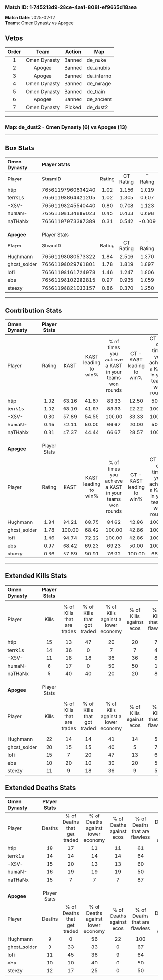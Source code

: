 ### Match ID: 1-745213d9-28ce-4aa1-8081-ef9665d18aea  
**Match Date**: 2025-02-12  
**Teams**: Omen Dynasty vs Apogee  

## Vetos  

| Order | Team | Action | Map |
| :---: | :--: | :----: | --- |
| 1 | Omen Dynasty | Banned | de_nuke |
| 2 | Apogee | Banned | de_anubis |
| 3 | Apogee | Banned | de_inferno |
| 4 | Omen Dynasty | Banned | de_mirage |
| 5 | Omen Dynasty | Banned | de_train |
| 6 | Apogee | Banned | de_ancient |
| 7 | Omen Dynasty | Picked | de_dust2 |

---  

### **Map**: de_dust2 - Omen Dynasty (6) vs Apogee (13)  
---  

## Box Stats  

| **Omen Dynasty** | Player Stats      |        |           |          |        |       |       |         |        |      |     |
| :- | :- | :-: | :-: | :-: | :-: | :-: | :-: | :-: | :-: | :-: | :-: |
| Player           | SteamID           | Rating | CT Rating | T Rating |  KAST  |  ADR  | Kills | Assists | Deaths | K/D  | HS% |
| htip             | 76561197960634240 |  1.02  |   1.156   |  1.019   | 63.16  | 92.3  |  15   |    5    |   18   | 0.83 | 60  |
| terrk1s          | 76561198864421205 |  1.02  |   1.305   |  0.607   | 63.16  | 77.2  |  14   |    1    |   14   | 1.00 | 35  |
| -XSV-            | 76561198245540440 |  0.80  |   0.708   |  1.123   | 57.89  | 69.8  |  11   |    3    |   15   | 0.73 | 63  |
| humaN-           | 76561198134889023 |  0.45  |   0.433   |  0.698   | 42.11  | 69.3  |   6   |    6    |   16   | 0.38 | 33  |
| naTHaNx          | 76561197973397389 |  0.31  |   0.542   |  -0.009  | 47.37  | 28.8  |   5   |    1    |   15   | 0.33 |  0  |
|                  |                   |        |           |          |        |       |       |         |        |      |     |
|                  |                   |        |           |          |        |       |       |         |        |      |     |
|                  |                   |        |           |          |        |       |       |         |        |      |     |
| **Apogee**       | Player Stats      |        |           |          |        |       |       |         |        |      |     |
| Player           | SteamID           | Rating | CT Rating | T Rating |  KAST  |  ADR  | Kills | Assists | Deaths | K/D  | HS% |
| Hughmann         | 76561198080573322 |  1.84  |   2.516   |  1.370   | 84.21  | 122.3 |  22   |    4    |   9    | 2.44 | 45  |
| ghost_solder     | 76561198029761801 |  1.78  |   1.819   |  1.897   | 100.00 | 98.3  |  20   |    4    |   9    | 2.22 | 45  |
| lofi             | 76561198161724978 |  1.46  |   1.247   |  1.806   | 94.74  | 90.5  |  15   |    8    |   11   | 1.36 | 46  |
| ebs              | 76561198102282815 |  0.97  |   0.935   |  1.059   | 68.42  | 65.6  |  10   |    5    |   10   | 1.00 | 30  |
| steezy           | 76561198821033157 |  0.86  |   0.370   |  1.250   | 57.89  | 61.3  |  11   |    3    |   12   | 0.92 | 54  |
---  

## Contribution Stats  

| **Omen Dynasty** | Player Stats |        |                      |                                                        |                           |                                                             |                          |                                                            |
| :- | :-: | :-: | :-: | :-: | :-: | :-: | :-: | :-: |
| Player           |    Rating    |  KAST  | KAST leading to win% | % of times you achieve a KAST in your teams won rounds | CT - KAST leading to win% | CT - % of times you achieve a KAST in your teams won rounds | T - KAST leading to win% | T - % of times you achieve a KAST in your teams won rounds |
| htip             |     1.02     | 63.16  |        41.67         |                         83.33                          |           12.50           |                            50.00                            |          100.00          |                           100.00                           |
| terrk1s          |     1.02     | 63.16  |        41.67         |                         83.33                          |           22.22           |                           100.00                            |          100.00          |                           75.00                            |
| -XSV-            |     0.80     | 57.89  |        54.55         |                         100.00                         |           33.33           |                           100.00                            |          80.00           |                           100.00                           |
| humaN-           |     0.45     | 42.11  |        50.00         |                         66.67                          |           20.00           |                            50.00                            |          100.00          |                           75.00                            |
| naTHaNx          |     0.31     | 47.37  |        44.44         |                         66.67                          |           28.57           |                           100.00                            |          100.00          |                           50.00                            |
|                  |              |        |                      |                                                        |                           |                                                             |                          |                                                            |
|                  |              |        |                      |                                                        |                           |                                                             |                          |                                                            |
|                  |              |        |                      |                                                        |                           |                                                             |                          |                                                            |
| **Apogee**       | Player Stats |        |                      |                                                        |                           |                                                             |                          |                                                            |
| Player           |    Rating    |  KAST  | KAST leading to win% | % of times you achieve a KAST in your teams won rounds | CT - KAST leading to win% | CT - % of times you achieve a KAST in your teams won rounds | T - KAST leading to win% | T - % of times you achieve a KAST in your teams won rounds |
| Hughmann         |     1.84     | 84.21  |        68.75         |                         84.62                          |           42.86           |                           100.00                            |          88.89           |                           80.00                            |
| ghost_solder     |     1.78     | 100.00 |        68.42         |                         100.00                         |           42.86           |                           100.00                            |          83.33           |                           100.00                           |
| lofi             |     1.46     | 94.74  |        72.22         |                         100.00                         |           42.86           |                           100.00                            |          90.91           |                           100.00                           |
| ebs              |     0.97     | 68.42  |        69.23         |                         69.23                          |           50.00           |                           100.00                            |          85.71           |                           60.00                            |
| steezy           |     0.86     | 57.89  |        90.91         |                         76.92                          |          100.00           |                            66.67                            |          88.89           |                           80.00                            |
---  

## Extended Kills Stats  

| **Omen Dynasty** | Player Stats |                            |                            |                                    |                         |                              |                                 |                                       |                    |           |
| :- | :-: | :-: | :-: | :-: | :-: | :-: | :-: | :-: | :-: | :-: |
| Player           |    Kills     | % of Kills that are trades | % of Kills that got traded | % of Kills against a lower economy | % of Kills against ecos | % of Kills that are flawless | % of Kills that are close duels | % of Kills that are assisted by flash | Pistol Round Kills | AWP Kills |
| htip             |      15      |             13             |             47             |                 20                 |           20            |              73              |                0                |                   0                   |         0          |     0     |
| terrk1s          |      14      |             36             |             0              |                 7                  |            7            |              43              |               21                |                   7                   |         0          |     2     |
| -XSV-            |      11      |             18             |             18             |                 36                 |           36            |              82              |                0                |                   0                   |         0          |     4     |
| humaN-           |      6       |             17             |             0              |                 50                 |           50            |              17              |                0                |                  17                   |         0          |     0     |
| naTHaNx          |      5       |             40             |             40             |                 20                 |           20            |              80              |                0                |                   0                   |         3          |     0     |
|                  |              |                            |                            |                                    |                         |                              |                                 |                                       |                    |           |
|                  |              |                            |                            |                                    |                         |                              |                                 |                                       |                    |           |
|                  |              |                            |                            |                                    |                         |                              |                                 |                                       |                    |           |
| **Apogee**       | Player Stats |                            |                            |                                    |                         |                              |                                 |                                       |                    |           |
| Player           |    Kills     | % of Kills that are trades | % of Kills that got traded | % of Kills against a lower economy | % of Kills against ecos | % of Kills that are flawless | % of Kills that are close duels | % of Kills that are assisted by flash | Pistol Round Kills | AWP Kills |
| Hughmann         |      22      |             14             |             14             |                 41                 |           14            |              59              |                5                |                   9                   |         0          |     3     |
| ghost_solder     |      20      |             15             |             15             |                 40                 |            5            |              70              |               20                |                   0                   |         0          |     3     |
| lofi             |      15      |             7              |             20             |                 47                 |           13            |              67              |                7                |                   7                   |         0          |     0     |
| ebs              |      10      |             20             |             10             |                 30                 |           20            |              50              |               10                |                   0                   |         1          |     1     |
| steezy           |      11      |             9              |             18             |                 36                 |            9            |              55              |               18                |                   0                   |         0          |     0     |
## Extended Deaths Stats  

| **Omen Dynasty** | Player Stats |                             |                                   |                          |                               |                            |                           |               |
| :- | :-: | :-: | :-: | :-: | :-: | :-: | :-: | :-: |
| Player           |    Deaths    | % of Deaths that get traded | % of Deaths against lower economy | % of Deaths against ecos | % of Deaths that are flawless | % of Deaths that are close | % of Deaths while blinded | Deaths to AWP |
| htip             |      18      |             17              |                11                 |            11            |              61               |             6              |             0             |       0       |
| terrk1s          |      14      |             14              |                14                 |            14            |              64               |             7              |             0             |       0       |
| -XSV-            |      15      |             20              |                13                 |            13            |              60               |             13             |            13             |       0       |
| humaN-           |      16      |             19              |                19                 |            19            |              50               |             19             |             6             |       0       |
| naTHaNx          |      15      |              7              |                 7                 |            7             |              87               |             13             |             0             |       1       |
|                  |              |                             |                                   |                          |                               |                            |                           |               |
|                  |              |                             |                                   |                          |                               |                            |                           |               |
|                  |              |                             |                                   |                          |                               |                            |                           |               |
| **Apogee**       | Player Stats |                             |                                   |                          |                               |                            |                           |               |
| Player           |    Deaths    | % of Deaths that get traded | % of Deaths against lower economy | % of Deaths against ecos | % of Deaths that are flawless | % of Deaths that are close | % of Deaths while blinded | Deaths to AWP |
| Hughmann         |      9       |              0              |                56                 |            22            |              100              |             11             |             0             |       0       |
| ghost_solder     |      9       |             33              |                33                 |            0             |              67               |             0              |             0             |       1       |
| lofi             |      11      |             45              |                36                 |            9             |              64               |             9              |             9             |       0       |
| ebs              |      10      |             10              |                40                 |            0             |              50               |             0              |             0             |       1       |
| steezy           |      12      |             17              |                25                 |            0             |              50               |             8              |             8             |       1       |
